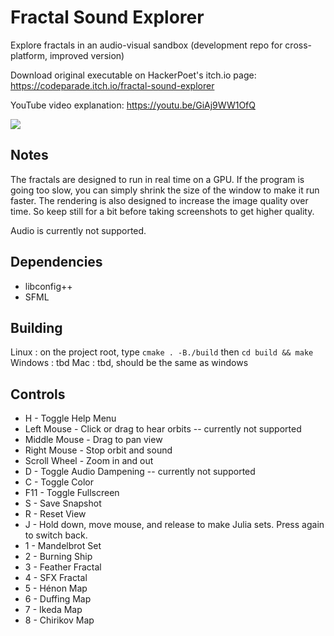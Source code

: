 # Fractal Sound Explorer
Explore fractals in an audio-visual sandbox (development repo for cross-platform, improved version)

Download original executable on HackerPoet's itch.io page:
https://codeparade.itch.io/fractal-sound-explorer

YouTube video explanation:
https://youtu.be/GiAj9WW1OfQ

![](https://img.itch.zone/aW1hZ2UvOTM1NzMzLzUzMTU0MzEucG5n/original/ay7ju0.png)

Notes
---------------
The fractals are designed to run in real time on a GPU.  If the program is going too slow, you can simply shrink the size of the window to make it run faster.  The rendering is also designed to increase the image quality over time.  So keep still for a bit before taking screenshots to get higher quality.

Audio is currently not supported.

Dependencies
---------------
* libconfig++
* SFML

Building
---------------
Linux : on the project root, type `cmake . -B./build` then `cd build && make`
Windows : tbd
Mac : tbd, should be the same as windows

Controls
---------------
* H - Toggle Help Menu
* Left Mouse - Click or drag to hear orbits -- currently not supported
* Middle Mouse - Drag to pan view
* Right Mouse - Stop orbit and sound
* Scroll Wheel - Zoom in and out
* D - Toggle Audio Dampening -- currently not supported
* C - Toggle Color
* F11 - Toggle Fullscreen
* S - Save Snapshot
* R - Reset View
* J - Hold down, move mouse, and release to make Julia sets. Press again to switch back.
* 1 - Mandelbrot Set
* 2 - Burning Ship
* 3 - Feather Fractal
* 4 - SFX Fractal
* 5 - Hénon Map
* 6 - Duffing Map
* 7 - Ikeda Map
* 8 - Chirikov Map
